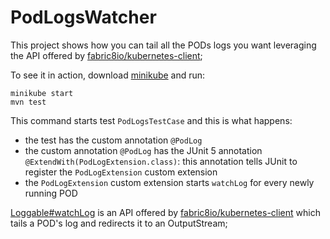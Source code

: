 # PodLogsWatcher

This project shows how you can tail all the PODs logs you want leveraging the API offered by 
[fabric8io/kubernetes-client](https://github.com/fabric8io/kubernetes-client);

To see it in action, download [minikube](https://minikube.sigs.k8s.io/docs/start/) and run:

```shell
minikube start
mvn test
```

This command starts test `PodLogsTestCase` and this is what happens:

- the test has the custom annotation `@PodLog`
- the custom annotation `@PodLog` has the JUnit 5 annotation `@ExtendWith(PodLogExtension.class)`: this annotation tells 
  JUnit to register the `PodLogExtension` custom extension
- the `PodLogExtension` custom extension starts `watchLog` for every newly running POD

[Loggable#watchLog](https://github.com/fabric8io/kubernetes-client/blob/v5.5.0/kubernetes-client/src/main/java/io/fabric8/kubernetes/client/dsl/Loggable.java#L56) is an API offered by [fabric8io/kubernetes-client](https://github.com/fabric8io/kubernetes-client)
which tails a POD's log and redirects it to an OutputStream;